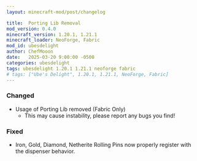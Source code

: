 ```yaml
---
layout: minecraft-mod/post/changelog

title:  Porting Lib Removal
mod_version: 0.4.0
minecraft_version: 1.20.1, 1.21.1
minecraft_loader: NeoForge, Fabric
mod_id: ubesdelight
author: ChefMooon
date:   2025-03-20 9:00:00 -0500
categories: ubesdelight
tags: ubesdelight 1.20.1 1.21.1 neoforge fabric
# tags: ["Ube's Delight", 1.20.1, 1.21.1, NeoForge, Fabric]
---
```


### Changed

- Usage of Porting Lib removed (Fabric Only)
  - This may cause instability, please report any bugs you find!

### Fixed

- Iron, Gold, Diamond, Netherite Rolling Pins now properly register with the dispenser behavior.